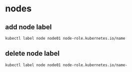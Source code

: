 # nodes

## add node label

`kubectl label node node01 node-role.kubernetes.io/name`

## delete node label

`kubectl label node node01 node-role.kubernetes.io/name-`
